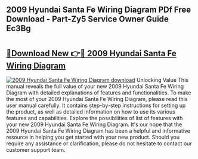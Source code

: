## 2009 Hyundai Santa Fe Wiring Diagram PDf Free Download - Part-Zy5 Service Owner Guide Ec3Bg

# <h2><a href="http://dfse70.blite.top/?on=2009+Hyundai+Santa+Fe+Wiring+Diagram">🔗Download New 👉🔴 2009 Hyundai Santa Fe Wiring Diagram</a></h2>

[![2009 Hyundai Santa Fe Wiring Diagram download](https://i.imgur.com/lujVjoI.png)](http://dfse70.blite.top/?on=2009+Hyundai+Santa+Fe+Wiring+Diagram)
Unlocking Value This manual reveals the full value of your new 2009 Hyundai Santa Fe Wiring Diagram with detailed explanations of features and functionalities. To make the most of your 2009 Hyundai Santa Fe Wiring Diagram, please read this user manual carefully. It contains step-by-step instructions for setting up the product, as well as detailed information on how to use its various features and capabilities. Explore the possibilities of list of features with your new 2009 Hyundai Santa Fe Wiring Diagram. It's our hope that the 2009 Hyundai Santa Fe Wiring Diagram has been a helpful and informative resource in helping you get started with your new product. Should you require any assistance or clarification, please do not hesitate to contact our customer support team.
